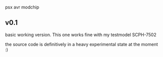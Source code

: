 psx avr modchip

v0.1
---------
basic working version. This one works fine with my testmodel
SCPH-7502



the source code is definitively in a heavy experimental state at the moment :)
